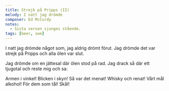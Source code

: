 ```yaml
---
title: Strejk på Pripps (II)
melody: I natt jag drömde
composer: Ed McCurdy
notes:
  - Sista versen sjunges stående.
tags: [beer, swe]
---
```


I natt jag drömde något som,
jag aldrig drömt förut.
Jag drömde det var strejk på Pripps
och alla ölen var slut.

Jag drömde om en jättesal
där ölen stod på rad.
Jag drack så där ett tjugotal
och reste mig och sa:

Armen i vinkel!
Blicken i skyn!
Så var det menat!
Whisky och renat!
Vårt mål alkohol!
För dem som tål! Skål!
